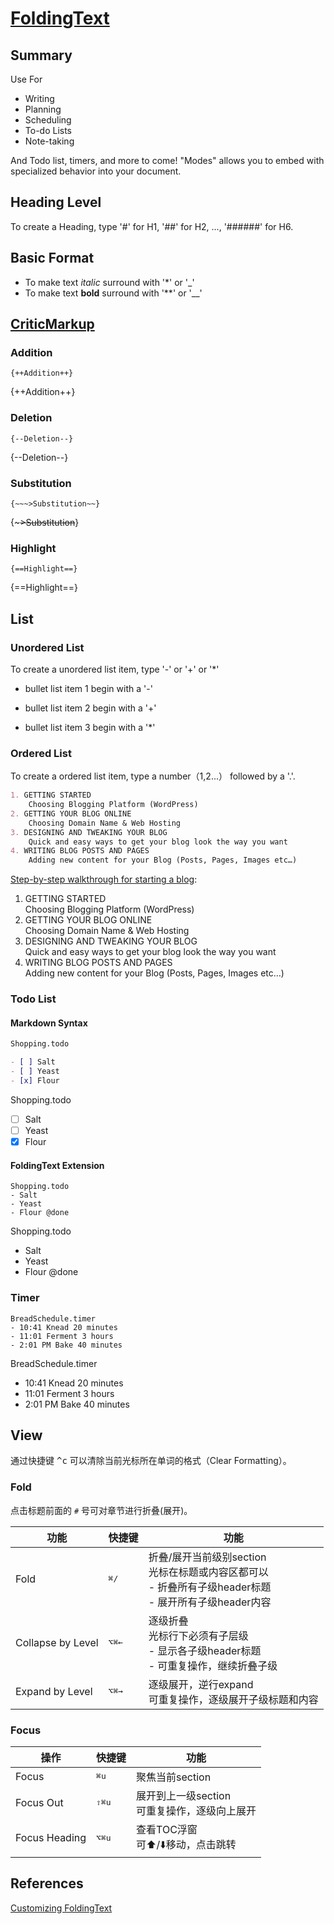 

# [FoldingText](http://www.foldingtext.com/)
## Summary
Use For

- Writing
- Planning
- Scheduling
- To-do Lists
- Note-taking

And Todo list, timers, and more to come! "Modes" allows you to embed with specialized behavior into your document.

## Heading Level
To create a Heading, type '#' for H1, '##' for H2, ..., '######' for H6.

## Basic Format

- To make text _italic_ surround with '*' or '_'
- To make text **bold** surround with '**' or '__'

## [CriticMarkup](http://fletcher.github.io/MultiMarkdown-4/criticmarkup.html)
### Addition

```CriticMarkup
{++Addition++}
```

{++Addition++}

### Deletion

```CriticMarkup
{--Deletion--}
```

{--Deletion--}

### Substitution

```CriticMarkup
{~~~>Substitution~~}
```

{~~~>Substitution~~}

### Highlight

```CriticMarkup
{==Highlight==}
```

{==Highlight==}

## List
### Unordered List
To create a unordered list item, type '-' or '+' or '*'

- bullet list item 1 begin with a '-'
+ bullet list item 2 begin with a '+'
* bullet list item 3 begin with a '*'

### Ordered List
To create a ordered list item, type a number（1,2...） followed by a '.'.

```Markdown
1. GETTING STARTED  
	Choosing Blogging Platform (WordPress)
2. GETTING YOUR BLOG ONLINE  
	Choosing Domain Name & Web Hosting
3. DESIGNING AND TWEAKING YOUR BLOG  
	Quick and easy ways to get your blog look the way you want
4. WRITING BLOG POSTS AND PAGES  
	Adding new content for your Blog (Posts, Pages, Images etc…)
```

[Step-by-step walkthrough for starting a blog](http://startbloggingonline.com/):

1. GETTING STARTED  
	Choosing Blogging Platform (WordPress)
2. GETTING YOUR BLOG ONLINE  
	Choosing Domain Name & Web Hosting
3. DESIGNING AND TWEAKING YOUR BLOG  
	Quick and easy ways to get your blog look the way you want
4. WRITING BLOG POSTS AND PAGES  
	Adding new content for your Blog (Posts, Pages, Images etc…)

### Todo List
#### Markdown Syntax

```Markdown
Shopping.todo

- [ ] Salt
- [ ] Yeast
- [x] Flour
```

Shopping.todo

- [ ] Salt
- [ ] Yeast
- [x] Flour 

#### FoldingText Extension

```FoldingText_Extension
Shopping.todo
- Salt
- Yeast
- Flour @done
```

Shopping.todo
- Salt
- Yeast
- Flour @done

### Timer

```FoldingText_Extension
BreadSchedule.timer
- 10:41 Knead 20 minutes
- 11:01 Ferment 3 hours
- 2:01 PM Bake 40 minutes
```

BreadSchedule.timer
- 10:41 Knead 20 minutes
- 11:01 Ferment 3 hours
- 2:01 PM Bake 40 minutes

## View
通过快捷键 <kbd>^</kbd><kbd>c</kbd> 可以清除当前光标所在单词的格式（Clear Formatting）。

### Fold
点击标题前面的 `#` 号可对章节进行折叠(展开)。

功能               | 快捷键                                | 功能
------------------|--------------------------------------|-------
Fold              | <kbd>⌘</kbd><kbd>/</kbd>             | 折叠/展开当前级别section<br>光标在标题或内容区都可以<br>- 折叠所有子级header标题<br>- 展开所有子级header内容
Collapse by Level | <kbd>⌥</kbd><kbd>⌘</kbd><kbd>←</kbd> | 逐级折叠<br>光标行下必须有子层级<br>- 显示各子级header标题<br>- 可重复操作，继续折叠子级
Expand by Level   | <kbd>⌥</kbd><kbd>⌘</kbd><kbd>→</kbd> | 逐级展开，逆行expand<br>可重复操作，逐级展开子级标题和内容

### Focus

操作              | 快捷键                                | 功能
------------------|--------------------------------------|---
Focus             | <kbd>⌘</kbd><kbd>u</kbd>             | 聚焦当前section
Focus Out         | <kbd>⇧</kbd><kbd>⌘</kbd><kbd>u</kbd> | 展开到上一级section<br>可重复操作，逐级向上展开
Focus Heading     | <kbd>⌥</kbd><kbd>⌘</kbd><kbd>u</kbd> | 查看TOC浮窗<br/>可⬆️/⬇️移动，点击跳转

## References
[Customizing FoldingText](http://computers.tutsplus.com/tutorials/customizing-foldingtext--cms-21674)

